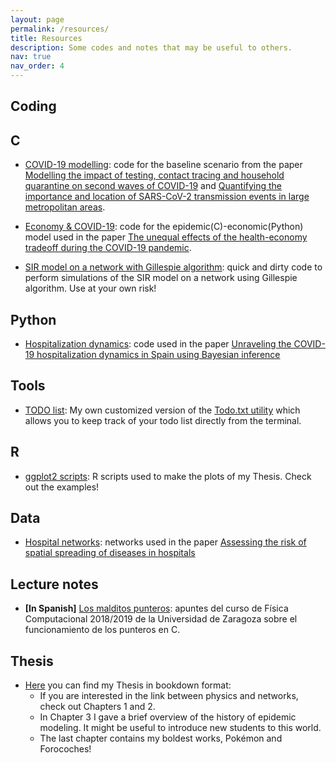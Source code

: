 ```yaml
---
layout: page
permalink: /resources/
title: Resources
description: Some codes and notes that may be useful to others.
nav: true
nav_order: 4
---
```


## Coding
<div class="projects"><h2 class="category">C</h2></div>

* [COVID-19 modelling](https://github.com/aaleta/NHB_COVID): code for the baseline scenario from the paper [Modelling the impact of testing, contact tracing and household quarantine on second waves of COVID-19](https://www.nature.com/articles/s41562-020-0931-9) and [Quantifying the importance and location of SARS-CoV-2 transmission events in large metropolitan areas](https://doi.org/10.1073/pnas.2112182119).

* [Economy & COVID-19](https://doi.org/10.5281/zenodo.7946867): code for the epidemic(C)-economic(Python) model used in the paper [The unequal effects of the health-economy tradeoff during the COVID-19 pandemic](https://www.nature.com/articles/s41562-023-01747-x).

* [SIR model on a network with Gillespie algorithm](https://github.com/aaleta/sir_gillespie/): quick and dirty code to perform simulations of the SIR model on a network using Gillespie algorithm. Use at your own risk! 


<div class="projects"><h2 class="category">Python</h2></div>

* [Hospitalization dynamics](https://github.com/aaleta/COVID_hospitalization): code used in the paper [Unraveling the COVID-19 hospitalization dynamics in Spain using Bayesian inference](https://doi.org/10.1186/s12874-023-01842-7)

## Tools

* [TODO list](https://github.com/aaleta/todo): My own customized version of the [Todo.txt utility](http://todotxt.org/) which allows you to keep track of your todo list directly from the terminal.

<div class="projects"><h2 class="category">R</h2></div>

* [ggplot2 scripts](https://github.com/aaleta/thesis_plots): R scripts used to make the plots of my Thesis. Check out the examples!

## Data

* [Hospital networks](https://github.com/aaleta/hospital_networks): networks used in the paper [Assessing the risk of spatial spreading of diseases in hospitals](https://doi.org/10.3389/fphy.2022.882314)

## Lecture notes

* **[In Spanish]** [Los malditos punteros](/assets/pdf/Punteros.pdf): apuntes del curso de Física Computacional 2018/2019 de la Universidad de Zaragoza sobre el funcionamiento de los punteros en C.

## Thesis

* [Here](/thesis/index.html) you can find my Thesis in bookdown format:
	* If you are interested in the link between physics and networks, check out Chapters 1 and 2.
	* In Chapter 3 I gave a brief overview of the history of epidemic modeling. It might be useful to introduce new students to this world.
	* The last chapter contains my boldest works, Pokémon and Forocoches!
